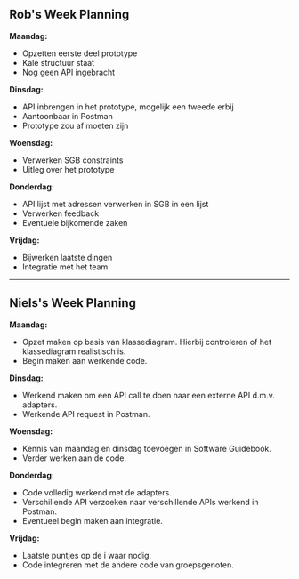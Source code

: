 ## Rob's Week Planning

**Maandag:**
- Opzetten eerste deel prototype
- Kale structuur staat
- Nog geen API ingebracht

**Dinsdag:**
- API inbrengen in het prototype, mogelijk een tweede erbij
- Aantoonbaar in Postman
- Prototype zou af moeten zijn

**Woensdag:**
- Verwerken SGB constraints
- Uitleg over het prototype

**Donderdag:**
- API lijst met adressen verwerken in SGB in een lijst
- Verwerken feedback
- Eventuele bijkomende zaken

**Vrijdag:**
- Bijwerken laatste dingen
- Integratie met het team

---

## Niels's Week Planning

**Maandag:**

- Opzet maken op basis van klassediagram. Hierbij controleren of het klassediagram realistisch is.
- Begin maken aan werkende code.

**Dinsdag:**

- Werkend maken om een API call te doen naar een externe API d.m.v. adapters.
- Werkende API request in Postman.

**Woensdag:**

- Kennis van maandag en dinsdag toevoegen in Software Guidebook.
- Verder werken aan de code.

**Donderdag:**

- Code volledig werkend met de adapters.
- Verschillende API verzoeken naar verschillende APIs werkend in Postman.
- Eventueel begin maken aan integratie.

**Vrijdag:**

- Laatste puntjes op de i waar nodig.
- Code integreren met de andere code van groepsgenoten.

